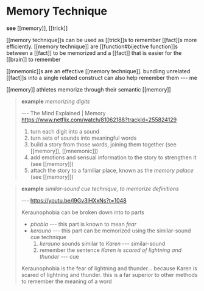 # Memory Technique

**see** [[memory]], [[trick]]

[[memory technique]]s can be used as [[trick]]s to remember [[fact]]s more efficiently. [[memory technique]] are [[function#bijective function]]s between a [[fact]] to be memorized and a [[fact]] that is easier for the [[brain]] to remember

[[mnemonic]]s are an effective [[memory technique]]. bundling unrelated [[fact]]s into a single related construct can also help remember them --- me

[[memory]] athletes memorize through their semantic [[memory]]

> **example** _memorizing digits_
>
> --- The Mind Explained | Memory <https://www.netflix.com/watch/81062188?trackId=255824129>
>
> 1. turn each digit into a sound
> 2. turn sets of sounds into meaningful words
> 3. build a story from those words, joining them together (see [[memory]], [[mnemonic]])
> 4. add emotions and sensual information to the story to strengthen it (see [[memory]])
> 5. attach the story to a familiar place, known as the _memory palace_ (see [[memory]])

> **example** _similar-sound cue technique, to memorize definitions_
>
> --- <https://youtu.be/I9Gv3IHXxNs?t=1048>
>
> Keraunophobia can be broken down into to parts
>
> - _phobia_ --- this part is known to mean _fear_
> - _kerauno_ --- this part can be memorized using the similar-sound cue technique
>   1. _kerauno_ sounds similar to _Karen_ --- similar-sound
>   2. remember the sentence _Karen is scared of lightning and thunder_ --- cue
>
> Keraunophobia is the fear of lightning and thunder... because Karen is scared of lightning and thunder. this is a far superior to other methods to remember the meaning of a word

